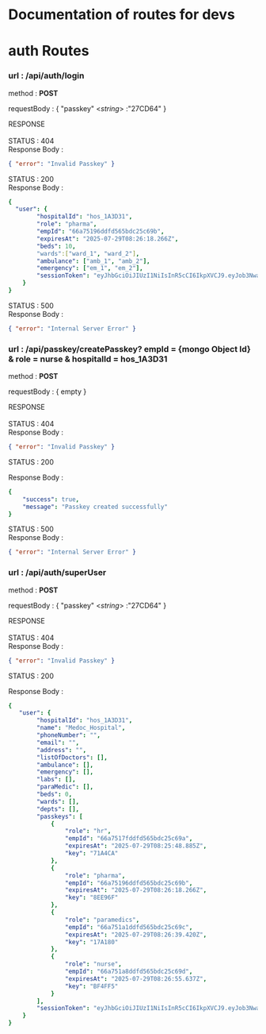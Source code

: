 # Documentation of routes for devs

# auth Routes

### url : /api/auth/login

method : **POST**

requestBody : {
"passkey" <_string_> :"27CD64"
}

RESPONSE <br><br>
STATUS : 404 <br>
Response Body :

```json
{ "error": "Invalid Passkey" }
```

STATUS : 200<BR>
Response Body :

```yaml
{
  "user": {
        "hospitalId": "hos_1A3D31",
        "role": "pharma",
        "empId": "66a75196ddfd565bdc25c69b",
        "expiresAt": "2025-07-29T08:26:18.266Z",
        "beds": 10,
        "wards":["ward_1", "ward_2"],
        "ambulance": ["amb_1", "amb_2"],
        "emergency": ["em_1", "em_2"],
        "sessionToken": "eyJhbGciOiJIUzI1NiIsInR5cCI6IkpXVCJ9.eyJob3NwaXRhbElkIjoiaG9zXzFBM0QzMSIsInBhc3NrZXkiOiI4RUU5NkYiLCJpYXQiOjE3MjIyNDk4MDZ9.DVBf2iwa-vB2OdwvNZtpQx2UJhpwp8yOwIlkD2GqUxk"
    }
}
```

STATUS : 500 <br>
Response Body :

```json
{ "error": "Internal Server Error" }
```


### url : /api/passkey/createPasskey? empId = {mongo Object Id} & role = nurse & hospitalId = hos_1A3D31

method : **POST**

requestBody : 
{
  empty
}

RESPONSE <br><br>
STATUS : 404 <br>
Response Body :

```json
{ "error": "Invalid Passkey" }
```

STATUS : 200<BR>

Response Body :

```yaml
{
    "success": true,
    "message": "Passkey created successfully"
}
```

STATUS : 500 <br>
Response Body :

```json
{ "error": "Internal Server Error" }
```

### url : /api/auth/superUser

method : **POST**

requestBody : {
"passkey" <_string_> :"27CD64"
}

RESPONSE <br><br>
STATUS : 404 <br>
Response Body :

```json
{ "error": "Invalid Passkey" }
```

STATUS : 200<BR>

Response Body :

```yaml
{
   "user": {
        "hospitalId": "hos_1A3D31",
        "name": "Medoc_Hospital",
        "phoneNumber": "",
        "email": "",
        "address": "",
        "listOfDoctors": [],
        "ambulance": [],
        "emergency": [],
        "labs": [],
        "paraMedic": [],
        "beds": 0,
        "wards": [],
        "depts": [],
        "passkeys": [
            {
                "role": "hr",
                "empId": "66a7517fddfd565bdc25c69a",
                "expiresAt": "2025-07-29T08:25:48.885Z",
                "key": "71A4CA"
            },
            {
                "role": "pharma",
                "empId": "66a75196ddfd565bdc25c69b",
                "expiresAt": "2025-07-29T08:26:18.266Z",
                "key": "8EE96F"
            },
            {
                "role": "paramedics",
                "empId": "66a751a1ddfd565bdc25c69c",
                "expiresAt": "2025-07-29T08:26:39.420Z",
                "key": "17A180"
            },
            {
                "role": "nurse",
                "empId": "66a751a8ddfd565bdc25c69d",
                "expiresAt": "2025-07-29T08:26:55.637Z",
                "key": "BF4FF5"
            }
        ],
        "sessionToken": "eyJhbGciOiJIUzI1NiIsInR5cCI6IkpXVCJ9.eyJob3NwaXRhbElkIjoiaG9zXzFBM0QzMSIsInBhc3NrZXkiOiIiLCJpYXQiOjE3MjIyNTAyMTZ9.k3zqCOEcrIESX3AUfFrRTH-5ero91p6-9R4GGlS7ASU"
    }
}
```